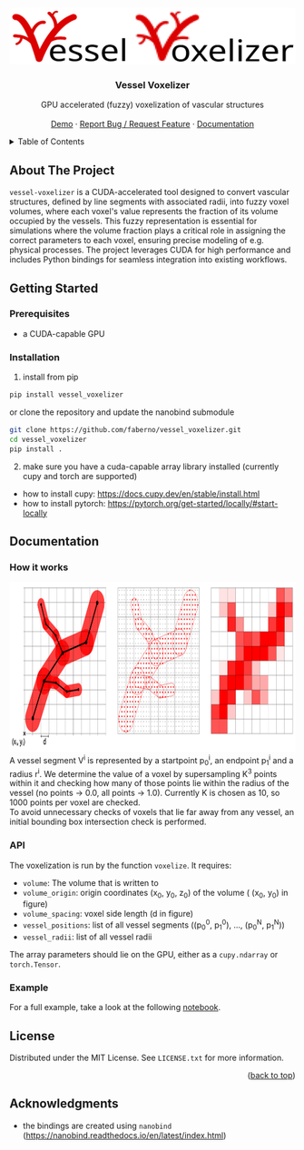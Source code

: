 
<a id="readme-top"></a>
<!--
README Template from: https://github.com/othneildrew/Best-README-Template
-->

<!-- PROJECT LOGO -->
<br />
<div align="center">
  <a>
    <img src="https://github.com/faberno/vessel_voxelizer/blob/main/files/logo.svg" alt="Logo" width="1000" height="100">
  </a>

  <h3 align="center">Vessel Voxelizer</h3>

  <p align="center">
    GPU accelerated (fuzzy) voxelization of vascular structures
    <br /><br />
    <a href="example/example.ipynb">Demo</a>
    ·
    <a href="https://github.com/faberno/vessel_voxelizer/issues">Report Bug / Request Feature</a>
    ·
    <a href="#documentation">Documentation</a>
  </p>
</div>



<!-- TABLE OF CONTENTS -->
<details>
  <summary>Table of Contents</summary>
  <ol>
    <li>
      <a href="#about-the-project">About The Project</a>
    </li>
    <li>
      <a href="#getting-started">Getting Started</a>
      <ul>
        <li><a href="#prerequisites">Prerequisites</a></li>
        <li><a href="#installation">Installation</a></li>
      </ul>
    </li>
    <li>
      <a href="#documentation">Documentation</a>
      <ul>
        <li><a href="#how it works">How it works</a></li>
        <li><a href="#API">Installation</a></li>
        <li><a href="#API">Example</a></li>
      </ul>
    </li>
    <li><a href="#license">License</a></li>
    <li><a href="#acknowledgments">Acknowledgments</a></li>
  </ol>
</details>



<!-- ABOUT THE PROJECT -->
## About The Project
`vessel-voxelizer` is a CUDA-accelerated tool designed to convert vascular structures, defined by line segments with associated radii, into fuzzy voxel volumes, where
each voxel's value represents the fraction of its volume occupied by the vessels. This fuzzy representation is essential for simulations where the volume fraction plays 
a critical role in assigning the correct parameters to each voxel, ensuring precise modeling of e.g. physical processes. 
The project leverages CUDA for high performance and includes Python bindings for seamless integration into existing workflows.

<!-- GETTING STARTED -->
## Getting Started

### Prerequisites
- a CUDA-capable GPU

### Installation
1) install from pip 
```bash
pip install vessel_voxelizer
```
or clone the repository and update the nanobind submodule
```bash
git clone https://github.com/faberno/vessel_voxelizer.git
cd vessel_voxelizer
pip install .
```
2) make sure you have a cuda-capable array library installed (currently cupy and torch are supported)
- how to install cupy: https://docs.cupy.dev/en/stable/install.html
- how to install pytorch: https://pytorch.org/get-started/locally/#start-locally


<!-- USAGE EXAMPLES -->
## Documentation

### How it works

<div align="center">
  <a>
    <img src="files/howitworks.svg" alt="how_it_works" height="300">
  </a>
</div>
A vessel segment V<sup>i</sup> is represented by a startpoint p<sub>0</sub><sup>i</sup>, an endpoint p<sub>1</sub><sup>i</sup> and a radius r<sup>i</sup>.
We determine the value of a voxel by supersampling K<sup>3</sup> points within it and checking how many of those points lie within the radius of the vessel (no points -> 0.0, all points -> 1.0). Currently K is chosen as 10, so 1000 points per voxel are checked.<br>
To avoid unnecessary checks of voxels that lie far away from any vessel, an initial bounding box intersection check is performed.

### API
The voxelization is run by the function `voxelize`. It requires:
- `volume`: The volume that is written to
- `volume_origin`: origin coordinates (x<sub>0</sub>, y<sub>0</sub>, z<sub>0</sub>) of the volume  ( (x<sub>0</sub>, y<sub>0</sub>) in figure)
- `volume_spacing`: voxel side length (d in figure)
- `vessel_positions`: list of all vessel segments ((p<sub>0</sub><sup>0</sup>, p<sub>1</sub><sup>0</sup>), ..., (p<sub>0</sub><sup>N</sup>, p<sub>1</sub><sup>N</sup>))
- `vessel_radii`: list of all vessel radii

The array parameters should lie on the GPU, either as a `cupy.ndarray` or `torch.Tensor`.

### Example
For a full example, take a look at the following [notebook](example/example.ipynb).

<!-- LICENSE -->
## License

Distributed under the MIT License. See `LICENSE.txt` for more information.

<p align="right">(<a href="#readme-top">back to top</a>)</p>


<!-- ACKNOWLEDGMENTS -->
## Acknowledgments
- the bindings are created using `nanobind` (https://nanobind.readthedocs.io/en/latest/index.html)
